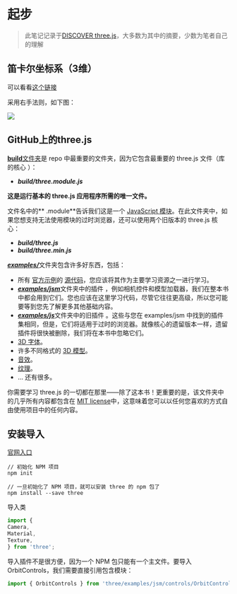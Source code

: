 # 起步

> 此笔记记录于[DISCOVER three.js](https://discoverthreejs.com/)，大多数为其中的摘要，少数为笔者自己的理解
## 笛卡尔坐标系（3维）

可以看看[这个链接](https://zh.wikipedia.org/wiki/%E7%AC%9B%E5%8D%A1%E5%B0%94%E5%9D%90%E6%A0%87%E7%B3%BB)

采用右手法则，如下图：

![](https://oss.justin3go.com/blogs/Pasted%20image%2020231215105010.png)

## GitHub上的three.js

[**build**文件夹](https://github.com/mrdoob/three.js/tree/dev/build)是 repo 中最重要的文件夹，因为它包含最重要的 three.js 文件（库的核心 ）：

- _**build/three.module.js**_

**这是运行基本的 three.js 应用程序所需的唯一文件。**

文件名中的\*\* .module\*\*告诉我们这是一个 [JavaScript 模块](https://discoverthreejs.com/zh/book/appendix/javascript-modules/ "JavaScript 模块")。在此文件夹中，如果您想支持无法使用模块的过时浏览器，还可以使用两个旧版本的 three.js 核心：

- _**build/three.js**_
- _**build/three.min.js**_

[_**examples/**_](https://github.com/mrdoob/three.js/tree/dev/examples)文件夹包含许多好东西，包括：

- 所有 [官方示例](https://threejs.org/examples/)的 [源代码](https://github.com/mrdoob/three.js/tree/master/examples/)，您应该将其作为主要学习资源之一进行学习。
- [_**examples/jsm**_](https://github.com/mrdoob/three.js/tree/master/examples/jsm/)文件夹中的插件 ，例如相机控件和模型加载器，我们在整本书中都会用到它们。您也应该在这里学习代码，尽管它往往更高级，所以您可能要等到您先了解更多其他基础内容。
- [_**examples/js**_](https://github.com/mrdoob/three.js/tree/master/examples/js/)文件夹中的旧插件 。这些与您在 examples/jsm 中找到的插件集相同，但是，它们将适用于过时的浏览器。就像核心的遗留版本一样，遗留插件将很快被删除，我们将在本书中忽略它们。
- [3D 字体](https://github.com/mrdoob/three.js/tree/master/examples/fonts/)。
- 许多不同格式的 [3D 模型](https://github.com/mrdoob/three.js/tree/master/examples/models/)。
- [音效](https://github.com/mrdoob/three.js/tree/master/examples/sounds/)。
- [纹理](https://github.com/mrdoob/three.js/tree/master/examples/textures/)。
- … 还有很多。

你需要学习 three.js 的一切都在那里——除了这本书！更重要的是，该文件夹中的几乎所有内容都包含在 [MIT license](https://github.com/mrdoob/three.js/blob/dev/LICENSE)中，这意味着您可以以任何您喜欢的方式自由使用项目中的任何内容。

## 安装导入

[官网入口](https://threejs.org/docs/#manual/zh/introduction/Installation)

```shell
// 初始化 NPM 项目
npm init

// 一旦初始化了 NPM 项目，就可以安装 three 的 npm 包了
npm install --save three
```

导入类

```js
import {
Camera,
Material,
Texture,
} from 'three';
```

导入插件不是很方便，因为一个 NPM 包只能有一个主文件。要导入 OrbitControls，我们需要直接引用包含模块：

```js
import { OrbitControls } from 'three/examples/jsm/controls/OrbitControls.js';
```